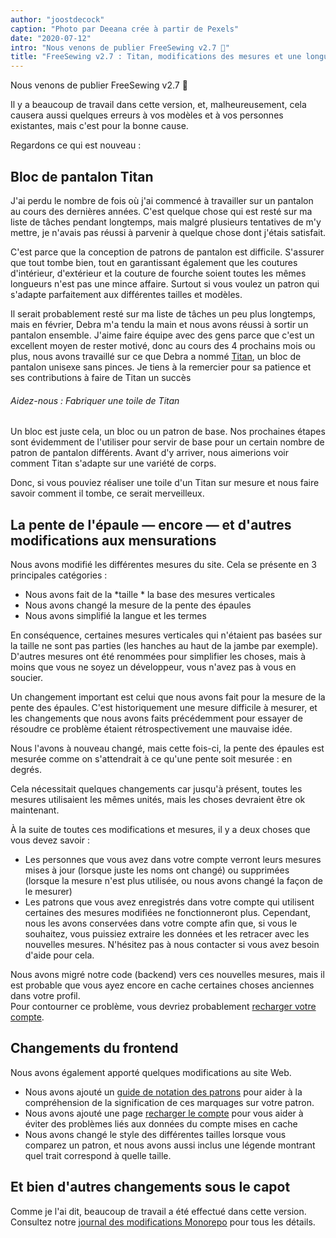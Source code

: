 ```yaml
---
author: "joostdecock"
caption: "Photo par Deeana crée à partir de Pexels"
date: "2020-07-12"
intro: "Nous venons de publier FreeSewing v2.7 🎉"
title: "FreeSewing v2.7 : Titan, modifications des mesures et une longue liste d'améliorations"
---
```



Nous venons de publier FreeSewing v2.7 🎉

Il y a beaucoup de travail dans cette version, et, malheureusement, cela causera aussi quelques erreurs à vos modèles et à vos personnes existantes, mais c'est pour la bonne cause.

Regardons ce qui est nouveau :

## Bloc de pantalon Titan

J'ai perdu le nombre de fois où j'ai commencé à travailler sur un pantalon au cours des dernières années. C'est quelque chose qui est resté sur ma liste de tâches pendant longtemps, mais malgré plusieurs tentatives de m'y mettre, je n'avais pas réussi à parvenir à quelque chose dont j'étais satisfait.

C'est parce que la conception de patrons de pantalon est difficile. S'assurer que tout tombe bien, tout en garantissant également que les coutures d'intérieur, d'extérieur et la couture de fourche soient toutes les mêmes longueurs n'est pas une mince affaire. Surtout si vous voulez un patron qui s'adapte parfaitement aux différentes tailles et modèles.

Il serait probablement resté sur ma liste de tâches un peu plus longtemps, mais en février, Debra m'a tendu la main et nous avons réussi à sortir un pantalon ensemble. J'aime faire équipe avec des gens parce que c'est un excellent moyen de rester motivé, donc au cours des 4 prochains mois ou plus, nous avons travaillé sur ce que Debra a nommé [Titan](/designs/titan/), un bloc de pantalon unisexe sans pinces. Je tiens à la remercier pour sa patience et ses contributions à faire de Titan un succès

<Note>

###### Aidez-nous : Fabriquer une toile de Titan 

Un bloc est juste cela, un bloc ou un patron de base. Nos prochaines étapes sont évidemment de l'utiliser pour servir de base pour un certain nombre de patron de pantalon différents. Avant d'y arriver, nous aimerions voir comment Titan s'adapte sur une variété de corps.

Donc, si vous pouviez réaliser une toile d'un Titan sur mesure et nous faire savoir comment il tombe, ce serait merveilleux.

</Note>

## La pente de l'épaule — encore — et d'autres modifications aux mensurations

Nous avons modifié les différentes mesures du site. Cela se présente en 3 principales catégories :

 - Nous avons fait de la *taille * la base des mesures verticales
 - Nous avons changé la mesure de la pente des épaules
 - Nous avons simplifié la langue et les termes

En conséquence, certaines mesures verticales qui n'étaient pas basées sur la taille ne sont pas parties (les hanches au haut de la jambe par exemple). D'autres mesures ont été renommées pour simplifier les choses, mais à moins que vous ne soyez un développeur, vous n'avez pas à vous en soucier.

Un changement important est celui que nous avons fait pour la mesure de la pente des épaules. C'est historiquement une mesure difficile à mesurer, et les changements que nous avons faits précédemment pour essayer de résoudre ce problème étaient rétrospectivement une mauvaise idée.

Nous l'avons à nouveau changé, mais cette fois-ci, la pente des épaules est mesurée comme on s'attendrait à ce qu'une pente soit mesurée : en degrés.

Cela nécessitait quelques changements car jusqu'à présent, toutes les mesures utilisaient les mêmes unités, mais les choses devraient être ok maintenant.

À la suite de toutes ces modifications et mesures, il y a deux choses que vous devez savoir :

 - Les personnes que vous avez dans votre compte verront leurs mesures mises à jour (lorsque juste les noms ont changé) ou supprimées (lorsque la mesure n'est plus utilisée, ou nous avons changé la façon de le mesurer)
 - Les patrons que vous avez enregistrés dans votre compte qui utilisent certaines des mesures modifiées ne fonctionneront plus. Cependant, nous les avons conservées dans votre compte afin que, si vous le souhaitez, vous puissiez extraire les données et les retracer avec les nouvelles mesures. N'hésitez pas à nous contacter si vous avez besoin d'aide pour cela.

<Tip>

Nous avons migré notre code (backend) vers ces nouvelles mesures, mais il est probable que vous ayez encore en cache certaines choses anciennes dans votre profil.  
Pour contourner ce problème, vous devriez probablement [recharger votre compte](/account/reload/).

</Tip>

## Changements du frontend

Nous avons également apporté quelques modifications au site Web.

 - Nous avons ajouté un [guide de notation des patrons](/docs/about/notation/) pour aider à la compréhension de la signification de ces marquages sur votre patron.
 - Nous avons ajouté une page [recharger le compte](/account/actions/reload/) pour vous aider à éviter des problèmes liés aux données du compte mises en cache
 - Nous avons changé le style des différentes tailles lorsque vous comparez un patron, et nous avons aussi inclus une légende montrant quel trait correspond à quelle taille.


## Et bien d'autres changements sous le capot

Comme je l'ai dit, beaucoup de travail a été effectué dans cette version. Consultez notre [journal des modifications Monorepo](https://github.com/freesewing/freesewing/blob/develop/CHANGELOG.md) pour tous les détails.

